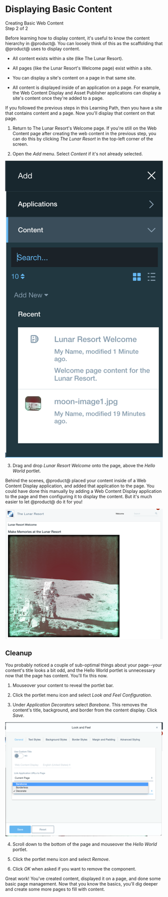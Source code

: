 # Displaying Basic Content

<div class="learn-path-step">
    <p>Creating Basic Web Content<br>Step 2 of 2</p>
</div>

Before learning how to display content, it's useful to know the content 
hierarchy in @product@. You can loosely think of this as the scaffolding that 
@product@ uses to display content.

-   All content exists within a site (like The Lunar Resort).

-   All pages (like the Lunar Resort's Welcome page) exist within a site.

-   You can display a site's content on a page in that same site.

-   All content is displayed inside of an application on a page. For example, 
    the Web Content Display and Asset Publisher applications can display a 
    site's content once they're added to a page. 

If you followed the previous steps in this Learning Path, then you have a site 
that contains content and a page. Now you'll display that content on that page. 

1.  Return to The Lunar Resort's Welcome page. If you're still on the Web 
    Content page after creating the web content in the previous step, you can do 
    this by clicking *The Lunar Resort* in the top-left corner of the screen. 
    
2.  Open the *Add* menu. Select *Content* if it's not already selected.

![Figure X: The Add menu with your content.](../../../images/001-add-menu-content.png)

3.  Drag and drop *Lunar Resort Welcome* onto the page, above the *Hello World*
    portlet.

Behind the scenes, @product@ placed your content inside of a Web Content Display
application, and added that application to the page. You could have done this 
manually by adding a Web Content Display application to the page and then 
configuring it to display the content. But it's much easier to let @product@ do 
it for you!

![Figure X: Your content on a page.](../../../images/001-basic-content-on-page.png)

## Cleanup

You probably noticed a couple of sub-optimal things about your page--your 
content's title looks a bit odd, and the Hello World portlet is unnecessary now 
that the page has content. You'll fix this now.

1.  Mouseover your content to reveal the portlet bar.

2.  Click the portlet menu icon and select *Look and Feel Configuration*.

3.  Under *Application Decorators* select *Barebone*. This removes the content's 
    title, background, and border from the content display. Click *Save*.

![Figure X: Change the portlet's look and feel.](../../../images/001-select-barebone.png)

4.  Scroll down to the bottom of the page and mouseover the *Hello World* 
    portlet.
    
5.  Click the portlet menu icon and select *Remove*.

6.  Click *OK* when asked if you want to remove the component.

Great work! You've created content, displayed it on a page, and done some basic 
page management. Now that you know the basics, you'll dig deeper and create some 
more pages to fill with content.
